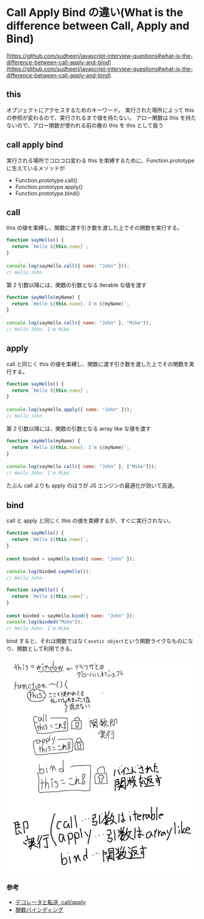 # Call Apply Bind の違い(What is the difference between Call, Apply and Bind)

[https://github.com/sudheerj/javascript-interview-questions#what-is-the-difference-between-call-apply-and-bind](https://github.com/sudheerj/javascript-interview-questions#what-is-the-difference-between-call-apply-and-bind)

## this

オブジェクトにアクセスするためのキーワード。
実行された場所によって this の参照が変わるので、実行されるまで値を持たない。
アロー関数は this を持たないので、アロー関数が使われる前の層の this を this として扱う

## call apply bind

実行される場所でコロコロ変わる this を束縛するために、Function.prototype に生えているメソッドが

- Function.prototype.call()
- Function.prototype.apply()
- Function.prototype.bind()

## call

this の値を束縛し、関数に渡す引き数を渡した上でその関数を実行する。

```js
function sayHello() {
  return `Hello ${this.name}`;
}

console.log(sayHello.call({ name: "John" }));
// Hello John
```

第 2 引数以降には、関数の引数となる iterable な値を渡す

```js
function sayHello(myName) {
  return `Hello ${this.name}. I'm ${myName}`;
}

console.log(sayHello.call({ name: "John" }, "Mike"));
// Hello John. I'm Mike
```

## apply

call と同じく this の値を束縛し、関数に渡す引き数を渡した上でその関数を実行する。

```js
function sayHello() {
  return `Hello ${this.name}`;
}

console.log(sayHello.apply({ name: "John" }));
// Hello John
```

第 2 引数以降には、関数の引数となる array like な値を渡す

```js
function sayHello(myName) {
  return `Hello ${this.name}. I'm ${myName}`;
}

console.log(sayHello.call({ name: "John" }, ["Mike"]));
// Hello John. I'm Mike
```

たぶん call よりも apply のほうが JS エンジンの最適化が効いて高速。

## bind

call と apply と同じく this の値を束縛するが、すぐに実行されない。

```js
function sayHello() {
  return `Hello ${this.name}`;
}

const binded = sayHello.bind({ name: "John" });

console.log(binded.sayHello());
// Hello John
```

```js
function sayHello() {
  return `Hello ${this.name}`;
}

const binded = sayHello.bind({ name: "John" });
console.log(binded("Mike"));
// Hello John. I'm Mike
```

bind すると、それは関数ではなく`exotic object`という関数ライクなものになり、関数として利用できる。

![](./figure1.jpg)

### 参考

- [デコレータと転送, call/apply](https://ja.javascript.info/call-apply-decorators)
- [関数バインディング](https://ja.javascript.info/bind)

<Code name="call-apply-bind-jr29v" />
